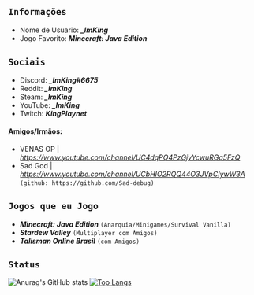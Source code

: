 ## ``Informações``
- Nome de Usuario: __*_ImKing*__
- Jogo Favorito: __*Minecraft: Java Edition*__
## ``Sociais``
- Discord: __*_ImKing#6675*__
- Reddit: __*_ImKing*__
- Steam: __*_ImKing*__
- YouTube: __*_ImKing*__
- Twitch: __*KingPlaynet*__
#### Amigos/Irmãos: 
- VENAS OP | _https://www.youtube.com/channel/UC4dqPO4PzGjvYcwuRGa5FzQ_
- Sad God  | _https://www.youtube.com/channel/UCbHIO2RQQ44O3JVpCIywW3A_ ``(github: https://github.com/Sad-debug)``
## ``Jogos que eu Jogo``
- __*Minecraft: Java Edition*__ ``(Anarquia/Minigames/Survival Vanilla)``
- __*Stardew Valley*__ ``(Multiplayer com Amigos)``
- __*Talisman Online Brasil*__ ``(com Amigos)``
## ``Status``
![Anurag's GitHub stats](https://github-readme-stats.vercel.app/api?username=ImKing-github&show_icons=true&theme=radical) 
[![Top Langs](https://github-readme-stats.vercel.app/api/top-langs/?username=ImKing-github&layout=compact)](https://github.com/ImKing-github/github-readme-stats)
<!--
**ImKing-github/ImKing-github** is a ✨ _special_ ✨ repository because its `README.md` (this file) appears on your GitHub profile.

Here are some ideas to get you started:

- 🔭 I’m currently working on ...
- 🌱 I’m currently learning ...
- 👯 I’m looking to collaborate on ...
- 🤔 I’m looking for help with ...
- 💬 Ask me about ...
- 📫 How to reach me: ...
- 😄 Pronouns: ...
- ⚡ Fun fact: ...
-->

